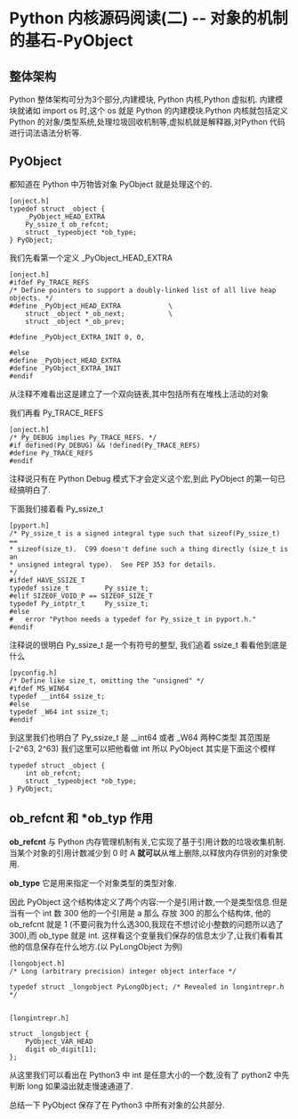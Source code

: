 # Python 内核源码阅读(二) -- 对象的机制的基石-PyObject

## 整体架构 

Python 整体架构可分为3个部分,内建模块, Python 内核,Python 虚拟机.
内建模块就诸如 import os 时,这个 os 就是 Python 的内建模块.Python 内核就包括定义Python 的对象/类型系统,处理垃圾回收机制等,虚拟机就是解释器,对Python 代码进行词法语法分析等.

## PyObject 

都知道在 Python 中万物皆对象 PyObject 就是处理这个的.

    [onject.h]
    typedef struct _object {
        _PyObject_HEAD_EXTRA
        Py_ssize_t ob_refcnt;
        struct _typeobject *ob_type;
    } PyObject;

我们先看第一个定义  _PyObject_HEAD_EXTRA 

    [onject.h]
    #ifdef Py_TRACE_REFS
    /* Define pointers to support a doubly-linked list of all live heap objects. */
    #define _PyObject_HEAD_EXTRA            \
        struct _object *_ob_next;           \
        struct _object *_ob_prev;

    #define _PyObject_EXTRA_INIT 0, 0,

    #else
    #define _PyObject_HEAD_EXTRA
    #define _PyObject_EXTRA_INIT
    #endif

从注释不难看出这是建立了一个双向链表,其中包括所有在堆栈上活动的对象

我们再看 Py_TRACE_REFS

    [onject.h]
    /* Py_DEBUG implies Py_TRACE_REFS. */
    #if defined(Py_DEBUG) && !defined(Py_TRACE_REFS)
    #define Py_TRACE_REFS
    #endif

注释说只有在 Python Debug 模式下才会定义这个宏,到此 PyObject 的第一句已经搞明白了.

下面我们接着看 Py_ssize_t

    [pyport.h]
    /* Py_ssize_t is a signed integral type such that sizeof(Py_ssize_t) ==
    * sizeof(size_t).  C99 doesn't define such a thing directly (size_t is an
    * unsigned integral type).  See PEP 353 for details.
    */
    #ifdef HAVE_SSIZE_T
    typedef ssize_t         Py_ssize_t;
    #elif SIZEOF_VOID_P == SIZEOF_SIZE_T
    typedef Py_intptr_t     Py_ssize_t;
    #else
    #   error "Python needs a typedef for Py_ssize_t in pyport.h."
    #endif

注释说的很明白 Py_ssize_t 是一个有符号的整型, 我们追着 ssize_t 看看他到底是什么

    [pyconfig.h]
    /* Define like size_t, omitting the "unsigned" */
    #ifdef MS_WIN64
    typedef __int64 ssize_t;
    #else
    typedef _W64 int ssize_t;
    #endif

到这里我们也明白了 Py_ssize_t 是 __int64 或者 _W64 两种C类型 其范围是 [-2^63, 2^63) 我们这里可以把他看做 int
所以 PyObject 其实是下面这个模样


    typedef struct _object {
        int ob_refcnt;
        struct _typeobject *ob_type;
    } PyObject;

## ob_refcnt 和 *ob_typ 作用

**ob_refcnt** 与 Python 内存管理机制有关,它实现了基于引用计数的垃圾收集机制.当某个对象的引用计数减少到 0 时 A **就可以**从堆上删除,以释放内存供别的对象使用. 

**ob_type** 它是用来指定一个对象类型的类型对象.

因此 PyObject 这个结构体定义了两个内容:一个是引用计数,一个是类型信息.但是当有一个 int 数 300 他的一个引用是 a 那么 存放 300 的那么个结构体, 他的ob_refcnt 就是 1 (不要问我为什么选300,我现在不想讨论小整数的问题所以选了300),而 ob_type 就是 int. 这样看这个变量我们保存的信息太少了,让我们看看其他的信息保存在什么地方.(以 PyLongObject 为例)


    [longobject.h]
    /* Long (arbitrary precision) integer object interface */

    typedef struct _longobject PyLongObject; /* Revealed in longintrepr.h */   


    [longintrepr.h]

    struct _longobject {
        PyObject_VAR_HEAD
        digit ob_digit[1];
    };

从这里我们可以看出在 Python3 中 int 是任意大小的一个数,没有了 python2 中先判断 long 如果溢出就走慢速通道了.

总结一下 PyObject 保存了在 Python3 中所有对象的公共部分.

